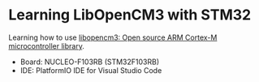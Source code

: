 # Learning LibOpenCM3 with STM32

Learning how to use [libopencm3: Open source ARM Cortex-M microcontroller library](https://github.com/libopencm3/libopencm3).

- Board: NUCLEO-F103RB (STM32F103RB)
- IDE: PlatformIO IDE for Visual Studio Code
